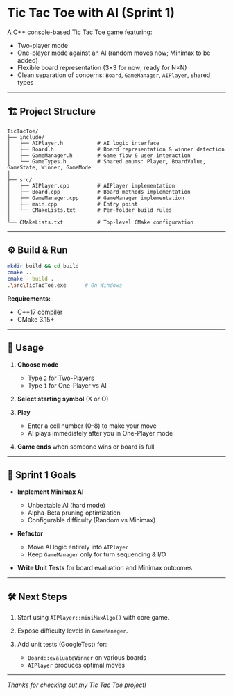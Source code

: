 # Tic Tac Toe with AI (Sprint 1)

A C++ console-based Tic Tac Toe game featuring:

- Two-player mode
- One-player mode against an AI (random moves now; Minimax to be added)
- Flexible board representation (3×3 for now; ready for N×N)
- Clean separation of concerns: `Board`, `GameManager`, `AIPlayer`, shared types

---

## 🏗️ Project Structure

```
TicTacToe/
├── include/
│   ├── AIPlayer.h           # AI logic interface
│   ├── Board.h              # Board representation & winner detection
│   ├── GameManager.h        # Game flow & user interaction
│   └── GameTypes.h          # Shared enums: Player, BoardValue, GameState, Winner, GameMode
│
├── src/
│   ├── AIPlayer.cpp         # AIPlayer implementation
│   ├── Board.cpp            # Board methods implementation
│   ├── GameManager.cpp      # GameManager implementation
│   ├── main.cpp             # Entry point
│   └── CMakeLists.txt       # Per-folder build rules
│
└── CMakeLists.txt           # Top-level CMake configuration
```

---

## ⚙️ Build & Run

```bash
mkdir build && cd build
cmake ..
cmake --build .
.\src\TicTacToe.exe      # On Windows
```

**Requirements:**

- C++17 compiler
- CMake 3.15+

---

## 📝 Usage

1. **Choose mode**

   - Type `2` for Two-Players
   - Type `1` for One-Player vs AI

2. **Select starting symbol** (X or O)
3. **Play**

   - Enter a cell number (0–8) to make your move
   - AI plays immediately after you in One-Player mode

4. **Game ends** when someone wins or board is full

---

## 🚀 Sprint 1 Goals

- **Implement Minimax AI**

  - Unbeatable AI (hard mode)
  - Alpha-Beta pruning optimization
  - Configurable difficulty (Random vs Minimax)

- **Refactor**

  - Move AI logic entirely into `AIPlayer`
  - Keep `GameManager` only for turn sequencing & I/O

- **Write Unit Tests** for board evaluation and Minimax outcomes

---

## 🛠️ Next Steps

1. Start using `AIPlayer::miniMaxAlgo()` with core game.
2. Expose difficulty levels in `GameManager`.
3. Add unit tests (GoogleTest) for:

   - `Board::evaluateWinner` on various boards
   - `AIPlayer` produces optimal moves

---

_Thanks for checking out my Tic Tac Toe project!_
